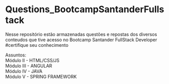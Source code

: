 # Questions_BootcampSantanderFullstack
Nesse repositório estão armazenadas questões e repostas dos diversos conteudos que tive acesso no Bootcamp Santander FullStack Developer
#certifique seu conhecimento

Assuntos:                                                                                                                                                               
Módulo II - HTML/CSS/JS
<br>
Módulo III - ANGULAR
<br>
Módulo IV - JAVA
<br>
Módulo V - SPRING FRAMEWORK
